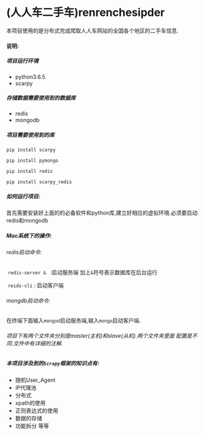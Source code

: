 # (人人车二手车)renrenchesipder

本项目使用的是分布式完成爬取人人车网站的全国各个地区的二手车信息.

#### 说明:

##### 项目运行环境

* python3.6.5
* scarpy

##### 存储数据需要使用到的数据库

* redis
* mongodb

##### 项目需要使用到的库

```pip install scarpy```

```pip install pymongo```

```pip install redis```

```pip install scarpy_redis```



##### 如何运行项目:

​	首先需要安装好上面的的必备软件和python库,建立好相应的虚拟环境.必须要启动redis和mongodb

##### Mac系统下的操作:

###### 	redis启动命令:

​		```redis-server & ```  :启动服务端 加上`&`符号表示数据库在后台运行

​		```reids-cli```  : 启动客户端

###### 	mongdb启动命令:

​		在终端下面输入```mongod```启动服务端,输入```mongo```启动客户端.

 

###### 项目下有两个文件夹分别是master(主机)和slave(从机).两个文件夹里面 配置是不同.文件中有详细的注解.

##### 本项目涉及到的```Scrapy```框架的知识点有:

* 随机User_Agent
* IP代理池
* 分布式
* xpath的使用
* 正则表达式的使用
* 数据的存储
* 功能拆分 等等



